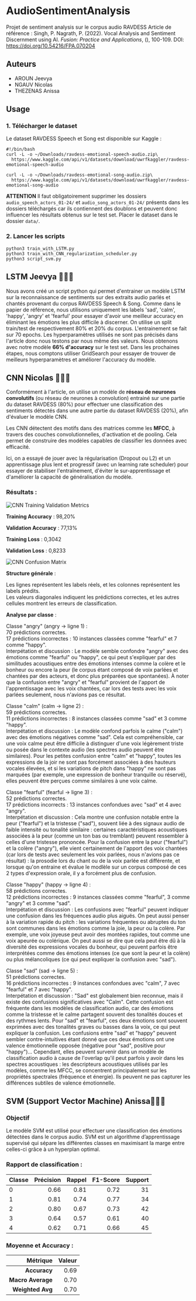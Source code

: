 # AudioSentimentAnalysis
Projet de sentiment analysis sur le corpus audio RAVDESS
Article de référence : Singh, P. Nagrath, P. (2022). Vocal Analysis and Sentiment Discernment using AI. *Fusion: Practice and Applications*, (), 100-109. DOI: https://doi.org/10.54216/FPA.070204

## Auteurs
- AROUN Jeevya
- NGAUV Nicolas
- THEZENAS Anissa

## Usage
### 1. Télécharger le dataset

Le dataset RAVDESS Speech et Song est disponible sur Kaggle :
```console
#!/bin/bash
curl -L -o ~/Downloads/ravdess-emotional-speech-audio.zip\
  https://www.kaggle.com/api/v1/datasets/download/uwrfkaggler/ravdess-emotional-speech-audio

curl -L -o ~/Downloads/ravdess-emotional-song-audio.zip\
  https://www.kaggle.com/api/v1/datasets/download/uwrfkaggler/ravdess-emotional-song-audio
```
**ATTENTION** Il faut obligatoirement supprimer les dossiers `audio_speech_actors_01-24/` et `audio_song_actors_01-24/` présents dans les dossiers téléchargés car ils contiennent des doublons et peuvent donc influencer les résultats obtenus sur le test set.
Placer le dataset dans le dossier `data/`.

### 2. Lancer les scripts
```
python3 train_with_LSTM.py
python3 train_with_CNN_regularization_scheduler.py
python3 script_svm.py
```

## LSTM Jeevya 👩🏽‍💻
Nous avons créé un script python qui permet d'entrainer un modèle LSTM sur la reconnaissance de sentiments sur des extraits audio parlés et chantés provenant du corpus RAVDESS Speech & Song.
Comme dans le papier de référence, nous utilisons uniquement les labels 'sad', 'calm', 'happy', 'angry' et 'fearful' pour essayer d'avoir une meilleur accuracy en éliminant les émotions les plus difficile à discerner.
On utilise un split train/test de respectivement 80% et 20% du corpus. L'entrainement se fait sur 70 epochs. Les hyperparamètres utilisés ne sont pas précisés dans l'article donc nous testons par nous même des valeurs. Nous obtenons avec notre modèle **66% d'accuracy** sur le test set. Dans les prochaines étapes, nous comptons utiliser GridSearch pour essayer de trouver de meilleurs hyperparamètres et améliorer l'accuracy du modèle.

## CNN Nicolas 🧑🏻‍💻

Conformément à l'article, on utilise un modèle de **réseau de neurones convolutifs** (ou réseau de neurones à convolution) entrainé sur une partie du dataset RAVDESS (80%) pour effectuer une classification des sentiments détectés dans une autre partie du dataset RAVDESS (20%), afin d'évaluer le modèle CNN.

Les CNN détectent des motifs dans des matrices comme les **MFCC**, à travers des couches convolutionnelles, d'activation et de pooling. Cela permet de construire des modèles capables de classifier les données avec efficacité.

Ici, on a essayé de jouer avec la régularisation (Dropout ou L2) et un apprentissage plus lent et progressif (avec un learning rate scheduler) pour essayer de stabiliser l'entraînement, d'éviter le sur-apprentissage et d'améliorer la capacité de généralisation du modèle.

### Résultats :

![CNN Training Validation Metrics](plots/CNN_training_validation_metrics.png)

**Training Accuracy** : 98,20%

**Validation Accuracy** : 77,13%

**Training Loss** : 0,3042

**Validation Loss** : 0,8233


![CNN Confusion Matrix](plots/CNN_confusion_matrix.png)

**Structure générale** :

Les lignes représentent les labels réels, et les colonnes représentent les labels prédits.<br>
Les valeurs diagonales indiquent les prédictions correctes, et les autres cellules montrent les erreurs de classification.

**Analyse par classe** :

Classe "angry" (angry → ligne 1) :<br>
70 prédictions correctes.<br>
17 prédictions incorrectes : 10 instances classées comme "fearful" et 7 comme "happy".<br>
Interpétation et discussion : Le modèle semble confondre "angry" avec des émotions comme "fearful" ou "happy", ce qui peut s'expliquer par des similitudes acoustiques entre des émotions intenses comme la colère et le bonheur ou encore la peur (le corpus étant composé de voix parlées et chantées par des acteurs, et donc plus préparées que spontanées). À noter que la confusion entre "angry" et "fearful" provient de l'apport de l'apprentissage avec les voix chantées, car lors des tests avec les voix parlées seulement, nous n'avions pas ce résultat.

Classe "calm" (calm → ligne 2) :<br>
59 prédictions correctes.<br>
11 prédictions incorrectes : 8 instances classées comme "sad" et 3 comme "happy".<br>
Interpétation et discussion : Le modèle confond parfois le calme ("calm") avec des émotions négatives comme "sad". Cela est compréhensible, car une voix calme peut être difficile à distinguer d'une voix légèrement triste ou posée dans le contexte audio (les spectres audio peuvent être similaires). Pour les petites confusion entre "calm" et "happy", toutes les expressions de la joir ne sont pas forcément associées à des hauteurs vocales élevées, et si les variations de pitch dans "happy" ne sont pas marquées (par exemple, une expression de bonheur tranquille ou réservé), elles peuvent être perçues comme similaires à une voix calme.

Classe "fearful" (fearful → ligne 3) :<br>
52 prédictions correctes.<br>
17 prédictions incorrects : 13 instances confondues avec "sad" et 4 avec "angry".<br>
Interpétation et discussion : Cela montre une confusion notable entre la peur ("fearful") et la tristesse ("sad"), souvent liée à des signaux audio de faible intensité ou tonalité similaire : certaines caractéristiques acoustiques associées à la peur (comme un ton bas ou tremblant) peuvent ressembler à celles d'une tristesse prononcée. Pour la confusion entre la peur ("fearful") et la colère ("angry"), elle vient certainement de l'apport des voix chantées (car lors de tests avec seulement les voix parlées, nous n'avions pas ce résultat) : la prosodie lors du chant ou de la voix parlée est différente, et lorsque qu'on entraine et évalue le modlèle sur un corpus composé de ces 2 types d'expression orale, il y a forcément plus de confusion.

Classe "happy" (happy → ligne 4) :<br>
58 prédictions correctes.<br>
12 prédictions incorrectes : 9 instances classées comme "fearful", 3 comme "angry" et 3 comme "sad".<br>
Interpétation et discussion : Les confusions avec "fearful" peuvent indiquer une confusion dans les fréquences audio plus aiguës. On peut aussi penser à la variation rapide du pitch : les variations fréquentes ou abruptes du ton sont communes dans les émotions comme la joie, la peur ou la colère. Par exemple, une voix joyeuse peut avoir des montées rapides, tout comme une voix apeurée ou colérique. On peut aussi se dire que cela peut être dû à la diversité des expressions vocales du bonheur, qui peuvent parfois être interprétées comme des émotions intenses (ce que sont la peur et la colère) ou plus mélancoliques (ce qui peut expliquer la confusion avec "sad").

Classe "sad" (sad → ligne 5) :<br>
51 prédictions correctes.<br>
16 prédictions incorrectes : 9 instances confondues avec "calm", 7 avec "fearful" et 7 avec "happy".<br>
Interpétation et discussion : "Sad" est globalement bien reconnue, mais il existe des confusions significatives avec "Calm". Cette confusion est fréquente dans les modèles de classification audio, car des émotions comme la tristesse et le calme partagent souvent des tonalités douces et des rythmes lents. Pour "sad" et "fearful", ces deux émotions sont souvent exprimées avec des tonalités graves ou basses dans la voix, ce qui peut expliquer la confusion. Les confusions entre "sad" et "happy" peuvent sembler contre-intuitives étant donné que ces deux émotions ont une valence émotionnelle opposée (négative pour "sad", positive pour "happy")... Cependant, elles peuvent survenir dans un modèle de classification audio à cause de l'overlap qu'il peut parfois y avoir dans les spectres acoustiques : les descripteurs acoustiques utilisés par les modèles, comme les MFCC, se concentrent principalement sur les propriétés spectrales (fréquence et énergie). Ils peuvent ne pas capturer les différences subtiles de valence émotionnelle.



## SVM (Support Vector Machine) Anissa👩🏾‍💻

### Objectif

Le modèle SVM est utilisé pour effectuer une classification des émotions détectées dans le corpus audio. SVM est un algorithme d’apprentissage supervisé qui sépare les différentes classes en maximisant la marge entre celles-ci grâce à un hyperplan optimal.

### Rapport de classification :

| **Classe** | **Précision** | **Rappel** | **F1-Score** | **Support** |
|------------|--------------:|-----------:|-------------:|------------:|
| 0          | 0.66          | 0.81       | 0.72         | 31          |
| 1          | 0.81          | 0.74       | 0.77         | 34          |
| 2          | 0.80          | 0.67       | 0.73         | 42          |
| 3          | 0.64          | 0.57       | 0.61         | 40          |
| 4          | 0.62          | 0.71       | 0.66         | 45          |

### Moyenne et Accuracy :

| **Métrique**      | **Valeur** |
|-------------------:|----------:|
| **Accuracy**      | 0.69      |
| **Macro Average** | 0.70      |
| **Weighted Avg**  | 0.70      |

